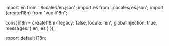 import en from './locales/en.json';
import es from './locales/es.json';
import {createI18n} from "vue-i18n";

const i18n = createI18n({
    legacy: false, locale: 'en', globalInjection: true, messages: { en, es }
});

export default i18n;